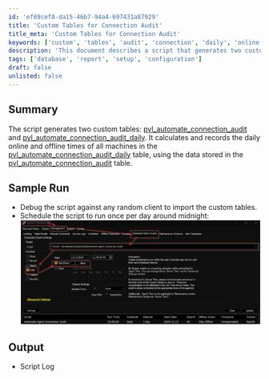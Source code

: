 ```yaml
---
id: 'ef69cef8-da15-46b7-94a4-697431a87929'
title: 'Custom Tables for Connection Audit'
title_meta: 'Custom Tables for Connection Audit'
keywords: ['custom', 'tables', 'audit', 'connection', 'daily', 'online', 'offline']
description: 'This document describes a script that generates two custom tables, pvl_automate_connection_audit and pvl_automate_connection_audit_daily, which track the daily online and offline times of machines. It provides details on how to run the script and its expected output.'
tags: ['database', 'report', 'setup', 'configuration']
draft: false
unlisted: false
---
```

## Summary

The script generates two custom tables: [pvl_automate_connection_audit](https://proval.itglue.com/DOC-5078775-18178744) and [pvl_automate_connection_audit_daily](https://proval.itglue.com/DOC-5078775-18178747). It calculates and records the daily online and offline times of all machines in the [pvl_automate_connection_audit_daily](https://proval.itglue.com/DOC-5078775-18178747) table, using the data stored in the [pvl_automate_connection_audit](https://proval.itglue.com/DOC-5078775-18178744) table.

## Sample Run

- Debug the script against any random client to import the custom tables.  
- Schedule the script to run once per day around midnight:  
  ![Sample Run Image](../../../static/img/Automate-Agent-Connection-Audit/image_1.png)  

## Output

- Script Log






